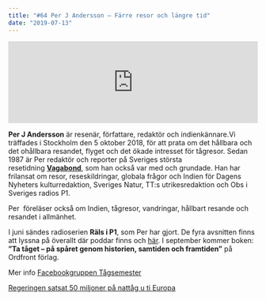 ```yaml
---
title: "#64 Per J Andersson – Färre resor och längre tid"
date: "2019-07-13"
---
```


<iframe src="https://w.soundcloud.com/player/?url=https%3A//api.soundcloud.com/tracks/650632499&amp;&amp;color=%23ff5500&amp;auto_play=false&amp;hide_related=false&amp;show_comments=true&amp;show_user=true&amp;show_reposts=false&amp;show_teaser=true" width="100%" height="166" frameborder="no" scrolling="no"></iframe>

**Per J Andersson** är resenär, författare, redaktör och indienkännare.Vi träffades i Stockholm den 5 oktober 2018, för att prata om det hållbara och det ohållbara resandet, flyget och det ökade intresset för tågresor. Sedan 1987 är Per redaktör och reporter på Sveriges största resetidning **[Vagabond](https://www.vagabond.se/)**, som han också var med och grundade. Han har frilansat om resor, reseskildringar, globala frågor och Indien för Dagens Nyheters kulturredaktion, Sveriges Natur, TT:s utrikesredaktion och Obs i Sveriges radios P1.

Per  föreläser också om Indien, tågresor, vandringar, hållbart resande och resandet i allmänhet.

I juni sändes radioserien **Räls i P1**, som Per har gjort. De fyra avsnitten finns att lyssna på överallt där poddar finns och [här](https://sverigesradio.se/räls). I september kommer boken: **”Ta tåget – på spåret genom historien, samtiden och framtiden”** på Ordfront förlag.

Mer info [Facebookgruppen Tågsemester](https://www.facebook.com/groups/tagsemester/)

[Regeringen satsat 50 miljoner på nattåg u ti Europa](https://www.dn.se/nyheter/politik/regeringen-satsar-50-miljoner-pa-nattag-ut-i-europa/)
